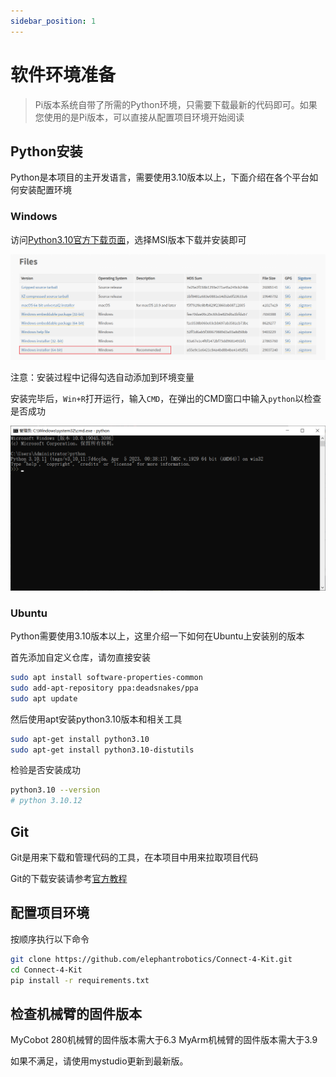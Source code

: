 ```yaml
---
sidebar_position: 1
---
```


# 软件环境准备

> Pi版本系统自带了所需的Python环境，只需要下载最新的代码即可。如果您使用的是Pi版本，可以直接从配置项目环境开始阅读

## Python安装

Python是本项目的主开发语言，需要使用3.10版本以上，下面介绍在各个平台如何安装配置环境

### Windows

访问[Python3.10官方下载页面](https://www.python.org/downloads/release/python-31011/)，选择MSI版本下载并安装即可

![](attachment/2023-07-06-14-41-35.png)

注意：安装过程中记得勾选自动添加到环境变量

安装完毕后，`Win+R`打开运行，输入`CMD`，在弹出的CMD窗口中输入`python`以检查是否成功

![](attachment/2023-07-06-14-42-56.png)

### Ubuntu

Python需要使用3.10版本以上，这里介绍一下如何在Ubuntu上安装别的版本

首先添加自定义仓库，请勿直接安装

```bash
sudo apt install software-properties-common
sudo add-apt-repository ppa:deadsnakes/ppa
sudo apt update
```

然后使用apt安装python3.10版本和相关工具

```bash
sudo apt-get install python3.10
sudo apt-get install python3.10-distutils
```

检验是否安装成功

```bash
python3.10 --version
# python 3.10.12
```

## Git

Git是用来下载和管理代码的工具，在本项目中用来拉取项目代码

Git的下载安装请参考[官方教程](https://git-scm.com/book/zh/v2/%E8%B5%B7%E6%AD%A5-%E5%AE%89%E8%A3%85-Git)

## 配置项目环境

按顺序执行以下命令

```bash
git clone https://github.com/elephantrobotics/Connect-4-Kit.git
cd Connect-4-Kit
pip install -r requirements.txt
```

## 检查机械臂的固件版本

MyCobot 280机械臂的固件版本需大于6.3
MyArm机械臂的固件版本需大于3.9

如果不满足，请使用mystudio更新到最新版。
